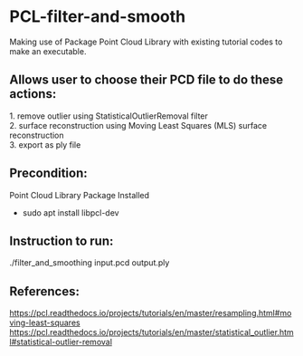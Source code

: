 # PCL-filter-and-smooth

Making use of Package Point Cloud Library with existing tutorial codes to make an executable.
<br>

<h2>Allows user to choose their PCD file to do these actions:</h2>
1. remove outlier using StatisticalOutlierRemoval filter <br />
2. surface reconstruction using Moving Least Squares (MLS) surface reconstruction <br />
3. export as ply file <br />



<h2>Precondition:</h2>

Point Cloud Library Package Installed
  - sudo apt install libpcl-dev



<h2>Instruction to run:</h2>
./filter_and_smoothing input.pcd output.ply



<h2>References:</h2>

https://pcl.readthedocs.io/projects/tutorials/en/master/resampling.html#moving-least-squares
https://pcl.readthedocs.io/projects/tutorials/en/master/statistical_outlier.html#statistical-outlier-removal
